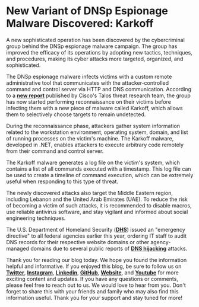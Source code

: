 # New Variant of DNSp Espionage Malware Discovered: Karkoff

A new sophisticated operation has been discovered by the cybercriminal group behind the DNSp espionage malware campaign. The group has improved the efficacy of its operations by adopting new tactics, techniques, and procedures, making its cyber attacks more targeted, organized, and sophisticated.

The DNSp espionage malware infects victims with a custom remote administrative tool that communicates with the attacker-controlled command and control server via HTTP and DNS communication. According to a [**new report**](https://blog.talosintelligence.com/dnspionage-brings-out-karkoff/) published by Cisco's Talos threat research team, the group has now started performing reconnaissance on their victims before infecting them with a new piece of malware called Karkoff, which allows them to selectively choose targets to remain undetected.

During the reconnaissance phase, attackers gather system information related to the workstation environment, operating system, domain, and list of running processes on the victim's machine. The Karkoff malware, developed in .NET, enables attackers to execute arbitrary code remotely from their command and control server.

The Karkoff malware generates a log file on the victim's system, which contains a list of all commands executed with a timestamp. This log file can be used to create a timeline of command execution, which can be extremely useful when responding to this type of threat.

The newly discovered attacks also target the Middle Eastern region, including Lebanon and the United Arab Emirates (UAE). To reduce the risk of becoming a victim of such attacks, it is recommended to disable macros, use reliable antivirus software, and stay vigilant and informed about social engineering techniques.

The U.S. Department of Homeland Security ([**DHS**](https://cyberhub.hashnode.dev/urgent-security-measures-dhs-orders-federal-agencies-to-audit-dns-records)) issued an "emergency directive" to all federal agencies earlier this year, ordering IT staff to audit DNS records for their respective website domains or other agency-managed domains due to several public reports of [**DNS hijacking**](https://cyberhub.hashnode.dev/roaming-mantis-the-upgraded-malware-hijacking-routers-and-stealing-sensitive-information) attacks.

Thank you for reading our blog today. We hope you found the information helpful and informative. If you enjoyed this blog, be sure to follow us on [**Twitter**](https://twitter.com/areyysharma), [**Instagram**](https://www.instagram.com/official_cyber_hub/), [**Linkedin**](https://www.linkedin.com/in/technical-human/), [**GitHub**](https://github.com/pushkarsharma23), [**Website**](https://officialcyberhub.wixsite.com/cyberhub), and [**Youtube**](https://www.youtube.com/@OfficialCyberHub) for more exciting content and updates. If you have any questions or comments, please feel free to reach out to us. We would love to hear from you. Don't forget to share this with your friends and family who may also find this information useful. Thank you for your support and stay tuned for more!